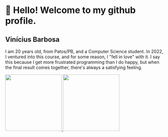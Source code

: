 # 👋 Hello! Welcome to my github profile.
## Vinícius Barbosa

I am 20 years old, from Patos/PB, and a Computer Science student. In 2022, I ventured into this course, and for some reason, I "fell in love" with it. I say this because I get more frustrated programming than I do happy, but when the final result comes together, there's always a satisfying feeling.

<div>
<a href="https://github.com/vinicius-lima-barbosa">
<img loading="lazy" height="180em" src="https://github-readme-stats.vercel.app/api/top-langs/?username=vinicius-lima-barbosa&layout=compact&langs_count=7&theme=dracula"/>
<img loading="lazy" height="180em" src="https://github-readme-stats.vercel.app/api?username=vinicius-lima-barbosa&show_icons=true&theme=dracula&include_all_commits=true&count_private=true"/>
</div>

<!--
**vinicius-lima-barbosa/vinicius-lima-barbosa** is a ✨ _special_ ✨ repository because its `README.md` (this file) appears on your GitHub profile.

Here are some ideas to get you started:

- 🔭 I’m currently working on ...
- 🌱 I’m currently learning ...
- 👯 I’m looking to collaborate on ...
- 🤔 I’m looking for help with ...
- 💬 Ask me about ...
- 📫 How to reach me: ...
- 😄 Pronouns: ...
- ⚡ Fun fact: ...
-->

